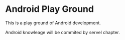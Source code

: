 # Android Play Ground

This is a play ground of Android development.

Android knowleage will be commited by servel chapter.
